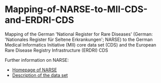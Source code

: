 # Mapping-of-NARSE-to-MII-CDS-and-ERDRI-CDS

Mapping of the German 'National Register for Rare Diseases' (German: 'Nationales Register für Seltene Erkrankungen'; NARSE) to the German Medical Informatics Initiative (MII) core data set (CDS) and the European Rare Disease Registry Infrastructure (ERDRI) CDS
 
Further information on NARSE:
 - [Homepage of NARSE](https://www.narse.de/)
 - [Description of the data set](https://www.narse.de/fileadmin/narse/2025-01-30_NARSE_Datenelemente_DE_V1.2.pdf)
